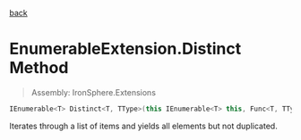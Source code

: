 ﻿

[back](/IronSphere.Extensions/types/EnumerableExtension)

# EnumerableExtension.Distinct Method

> Assembly: IronSphere.Extensions

```csharp
IEnumerable<T> Distinct<T, TType>(this IEnumerable<T> this, Func<T, TType> expression);
```

Iterates through a list of items and yields all elements but not duplicated.

 